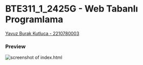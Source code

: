 # BTE311_1_2425G - Web Tabanlı Programlama

[Yavuz Burak Kutluca - 2210780003](https://linkedin.com/in/yavuzbvrak)

### Preview
![screenshot of index.html](preview.jpg)
